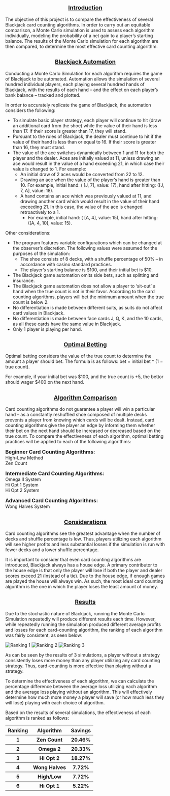 <font size ="4"><center><u>Introduction</u></font>
-----
The objective of this project is to compare the effectiveness of several Blackjack card counting algorithms. 
In order to carry out an equitable comparison, a Monte Carlo simulation is used to assess each algorithm individually, 
modeling the probability of a net gain to a player’s starting balance. The results of the Monte Carlo simulation for 
each algorithm are then compared, to determine the most effective card counting algorithm.


<font size ="4"><center><u>Blackjack Automation</u></font>
-----
Conducting a Monte Carlo Simulation for each algorithm requires the game of Blackjack to be automated. 
Automation allows the simulation of several hundred individual players, each playing several hundred hands of 
Blackjack, with the results of each hand – and the effect on each player’s bank balance – tracked and plotted.

In order to accurately replicate the game of Blackjack, the automation considers the following:
*   To simulate basic player strategy, each player will continue to hit (draw an additional card from the shoe) while 
the value of their hand is less than 17. If their score is greater than 17, they will stand.
*   Pursuant to the rules of Blackjack, the dealer must continue to hit if the value of their hand is less than or 
equal to 16. If their score is greater than 16, they must stand.
*   The value of the ace switches dynamically between 1 and 11 for both the player and the dealer. Aces are initially 
valued at 11, unless drawing an ace would result in the value of a hand exceeding 21, in which case their value is 
changed to 1. For example:
    * An initial draw of 2 aces would be converted from 22 to 12.
    * Drawing an ace when the value of the player’s hand is greater than 10. For example, initial hand: ( [J, 7], 
    value: 17), hand after hitting: ([J, 7, A], value: 18).
    * A hand contains an ace which was previously valued at 11, and drawing another card which would result in the 
    value of their hand exceeding 21. In this case, the value of the ace is changed retroactively to a 1. 
      * For example, initial hand: ( [A, 4], value: 15), hand after hitting: ([A, 4, 10], value: 15).

Other considerations:
* The program features variable configurations which can be changed at the observer’s discretion. The following values
were assumed for the purposes of the simulation:
  * The shoe consists of 8 decks, with a shuffle percentage of 50% – in accordance with casino standard practices. 
  * The player’s starting balance is $100, and their initial bet is $10.
* The Blackjack game automation omits side bets, such as splitting and insurance.
* The Blackjack game automation does not allow a player to ‘sit-out’ a hand when the true count is not in their favor. 
According to the card counting algorithms, players will bet the minimum amount when the true count is below 2. 
* No differentiation is made between different suits, as suits do not affect card values in Blackjack. 
* No differentiation is made between face cards J, Q, K, and the 10 cards, as all these cards have the same value in 
Blackjack.
* Only 1 player is playing per hand.


<font size ="4"><center><u>Optimal Betting</u></font>
-----
Optimal betting considers the value of the true count to determine the amount a player should bet. The formula is as 
follows: bet = initial bet * (1 <span>&#8722;</span> true count).

For example, if your initial bet was $100, and the true count is +5, the bettor should wager $400 on the next hand.


<font size ="4"><center><u>Algorithm Comparison</u></font>
-----
Card counting algorithms do not guarantee a player will win a particular hand – as a constantly reshuffled shoe 
composed of multiple decks prevents a player from knowing which cards will be dealt. Instead, card counting algorithms 
give the player an edge by informing them whether their bet on the next hand should be increased or decreased based 
on the true count. To compare the effectiveness of each algorithm, optimal betting practices will be applied 
to each of the following algorithms:

<font size="3"><b>Beginner Card Counting Algorithms:</b></font><br>
High-Low Method <br>
Zen Count

<font size="3"><b>Intermediate Card Counting Algorithms:</b></font><br>
Omega II System <br>
Hi Opt 1 System <br>
Hi Opt 2 System

<font size="3"><b>Advanced Card Counting Algorithms:</b></font><br>
Wong Halves System


<font size ="4"><center><u>Considerations</u></font>
-----
Card counting algorithms see the greatest advantage when the number of decks and shuffle percentage is low. 
Thus, players utilizing each algorithm will see higher profits and less substantial losses if the simulation is run 
with fewer decks and a lower shuffle percentage.

It is important to consider that even card counting algorithms are introduced, Blackjack always has a house 
edge. A primary contributor to the house edge is that only the player will lose if both the player and dealer scores 
exceed 21 (instead of a tie). Due to the house edge, if enough games are played the house will always win. As such, 
the most ideal card counting algorithm is the one in which the player loses the least amount of money.


<font size ="4"><center><u>Results</u></font>
-----
Due to the stochastic nature of Blackjack, running the Monte Carlo Simulation repeatedly will produce different results 
each time. However, while repeatedly running the simulation produced different average profits and losses for each 
card-counting algorithm, the ranking of each algorithm was fairly consistent, as seen below:

![Ranking 1](https://user-images.githubusercontent.com/86618999/209853590-e0320f7d-40f4-41c0-96f3-e3520fb0c642.png)
![Ranking 2](https://user-images.githubusercontent.com/86618999/209853670-71b76b7f-4f7b-4300-8a23-81256158efdb.png)
![Ranking 3](https://user-images.githubusercontent.com/86618999/209853629-a3997e59-c590-47a0-b8cd-cf496b089a2c.png)


As can be seen by the results of 3 simulations, a player without a strategy consistently loses more money than any 
player utilizing any card counting strategy. Thus, card-counting is more effective than playing without a strategy.

To determine the effectiveness of each algorithm, we can calculate the percentage difference between the average loss
utilizing each algorithm and the average loss playing without an algorithm. This will effectively determine how
much more money a player will save (or how much less they will lose) playing with each choice of algorithm.

Based on the results of several simulations, the effectiveness of each algorithm is ranked as follows:
<table>
    <tr>
        <th>Ranking</th>
        <th>Algorithm</th>
        <th>Savings</th>
    </tr>
    <tr>
        <th>1</th>
        <th>Zen Count</th>
        <th>20.46%</th>
    </tr>
    <tr>
        <th>2</th>
        <th>Omega 2</th>
        <th>20.33%</th>
    </tr>
    <tr>
        <th>3</th>
        <th>Hi Opt 2</th>
        <th>18.27%</th>
    </tr>
    <tr>
        <th>4</th>
        <th>Wong Halves</th>
        <th>7.72%</th>
    </tr>
    <tr>
        <th>5</th>
        <th>High/Low</th>
        <th>7.72%</th>
    </tr>
    <tr>
        <th>6</th>
        <th>Hi Opt 1</th>
        <th>5.22%</th>
    </tr>
</table>
